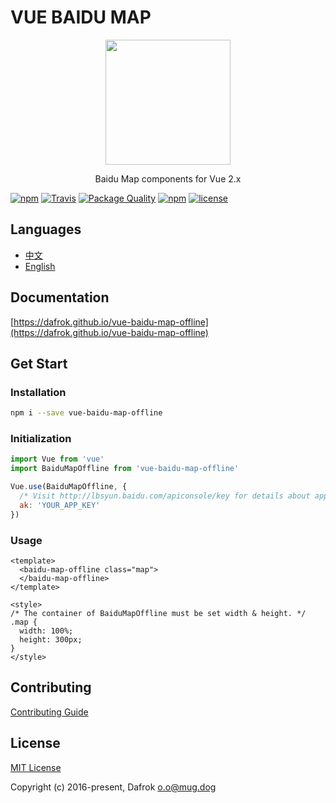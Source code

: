 # VUE BAIDU MAP

<p align="center">
  <img src="https://dafrok.github.io/vue-baidu-map-offline/favicon.png" width="200px">
</p>
<p align="center">Baidu Map components for Vue 2.x</p>

[![npm](https://img.shields.io/npm/v/vue-baidu-map-offline.svg)]()
[![Travis](https://img.shields.io/travis/Dafrok/vue-baidu-map-offline.svg)]()
[![Package Quality](http://npm.packagequality.com/shield/vue-baidu-map-offline.svg)](http://packagequality.com/#?package=vue-baidu-map-offline)
[![npm](https://img.shields.io/npm/dm/vue-baidu-map-offline.svg)]()
[![license](https://img.shields.io/github/license/dafrok/vue-baidu-map-offline.svg)]()

## Languages

- [中文](https://github.com/Dafrok/vue-baidu-map-offline/blob/master/README.zh.md)
- [English](https://github.com/Dafrok/vue-baidu-map-offline/blob/master/README.md)

## Documentation

[https://dafrok.github.io/vue-baidu-map-offline](https://dafrok.github.io/vue-baidu-map-offline)

## Get Start

### Installation

```bash
npm i --save vue-baidu-map-offline
```

### Initialization

```javascript
import Vue from 'vue'
import BaiduMapOffline from 'vue-baidu-map-offline'

Vue.use(BaiduMapOffline, {
  /* Visit http://lbsyun.baidu.com/apiconsole/key for details about app key. */
  ak: 'YOUR_APP_KEY'
})
```

### Usage

```vue
<template>
  <baidu-map-offline class="map">
  </baidu-map-offline>
</template>

<style>
/* The container of BaiduMapOffline must be set width & height. */
.map {
  width: 100%;
  height: 300px;
}
</style>
```

## Contributing

[Contributing Guide](https://github.com/Dafrok/vue-baidu-map-offline/blob/master/CONTRIBUTING.md)


## License

[MIT License](https://opensource.org/licenses/MIT)

Copyright (c) 2016-present, Dafrok <o.o@mug.dog>